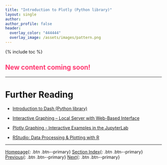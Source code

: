 ```yaml
---
title: "Introduction to Plotly (Python library)"
layout: single
author:
author_profile: false
header:
  overlay_color: "444444"
  overlay_image: /assets/images/pattern.png
---
```


{% include toc %}

## <span style="color: #ff3870;">New content coming soon!</span>

<!--## Plotly Graphing Library

### Plotly Express wrapper

Explore *px_scatter_PCA.ipynb* notebook.

0. If you have not already done so, download this repository <br>
`git clone <>`
1. Open Jupyter lab following the instructions in ***Start Jupyter via Terminal***. <br>
`jupyter lab` then `http://localhost:8888/` in the browser
2. Select `File`, then `Open from path` and provide yor local path to *`px_scatter_PCA.ipynb`*
3. Follow the instructions in the notebook.

### Plotly Graph Objects wrapper

-->





___
# Further Reading
* [Introduction to Dash (Python library)](03-intro-to-dash-widgets)
* [Interactive Graphing – Local Server with Web-Based Interface](04-plotly-examples-as-local-server)
* [Plotly Graphing - Interactive Examples in the JupyterLab](05-plotly-examples-in-jupyterlab)

* [RStudio: Data Processing & Plotting with R](../03-R/01-graphing-with-rstudio)


___

[Homepage](../../../index.md){: .btn  .btn--primary}
[Section Index](../../00-DataVisualization-LandingPage){: .btn  .btn--primary}
[Previous](01-interactive-graphing-with-python){: .btn  .btn--primary}
[Next](03-intro-to-dash-widgets){: .btn  .btn--primary}

